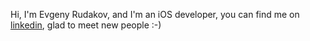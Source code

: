 Hi, I'm Evgeny Rudakov, and I'm an iOS developer, you can find me on [linkedin](https://www.linkedin.com/in/voragomod/), glad to meet new people :-)

<!---
muzle/muzle is a ✨ special ✨ repository because its `README.md` (this file) appears on your GitHub profile.
You can click the Preview link to take a look at your changes.
--->
